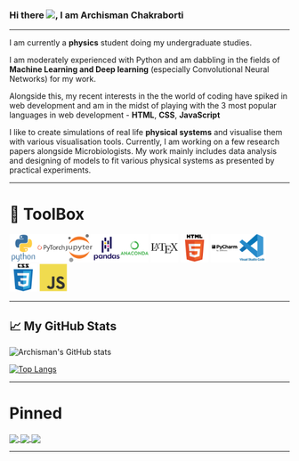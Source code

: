 ### Hi there <img src = "https://github.com/MartinHeinz/MartinHeinz/blob/master/wave.gif?raw=true" width = "30px">, I am Archisman Chakraborti

---

I am currently a **physics** student doing my undergraduate studies. 

I am moderately experienced with Python and  am dabbling in the fields of **Machine Learning and Deep learning** (especially Convolutional Neural Networks) for my work.

Alongside this, my recent interests in the the world of coding have spiked in web development and am in the midst of playing with the 3 most popular languages in web development - **HTML**, **CSS**, **JavaScript**

I like to create simulations of real life **physical systems** and visualise them with various visualisation tools.
Currently, I am working on a few research papers alongside Microbiologists. My work mainly includes data analysis and designing of models to fit various physical systems as presented by practical experiments.

---

# 🧰 ToolBox

<img src = "https://raw.githubusercontent.com/devicons/devicon/master/icons/python/python-original-wordmark.svg" alt = "PPython" width = "50px" height = "50px"><img src = "https://raw.githubusercontent.com/devicons/devicon/master/icons/pytorch/pytorch-original-wordmark.svg" alt = "Pytorch" width = "50px" height = "50px"><img src = "https://raw.githubusercontent.com/devicons/devicon/master/icons/jupyter/jupyter-original-wordmark.svg" alt = "CSS" width = "50px" height = "50px"><img src = "https://raw.githubusercontent.com/devicons/devicon/master/icons/pandas/pandas-original-wordmark.svg" alt = "Pandas" width = "50px" height = "50px"><img src = "https://raw.githubusercontent.com/devicons/devicon/master/icons/anaconda/anaconda-original-wordmark.svg" alt = "Anaconda" height = "50px" width = "50px">
<img src = "https://raw.githubusercontent.com/devicons/devicon/master/icons/latex/latex-original.svg" alt = "Latex" height = "50px" width = "50px">
<img src = "https://raw.githubusercontent.com/devicons/devicon/master/icons/html5/html5-original-wordmark.svg" alt = "HTML5" width = "50px" height = "50px"> 
<img src = "https://raw.githubusercontent.com/devicons/devicon/master/icons/pycharm/pycharm-original-wordmark.svg" alt = "Pycharm" width = "50px" height = "50px"><img src = "https://raw.githubusercontent.com/devicons/devicon/master/icons/vscode/vscode-original-wordmark.svg" alt = "VSCode" width = "50px" height = "50px"><img src = "https://raw.githubusercontent.com/devicons/devicon/master/icons/css3/css3-original-wordmark.svg" alt = "CSS" height = "50px" width = "50px">
<img src = "https://raw.githubusercontent.com/devicons/devicon/master/icons/javascript/javascript-original.svg" alt = "JavaScript" width = "50px" height = "50px">

---
## &#x1f4c8; My GitHub Stats

![Archisman's GitHub stats](https://github-readme-stats.vercel.app/api?username=ScientificArchisman&count_private=true&show_icons-true&theme=radical)


[![Top Langs](https://github-readme-stats.vercel.app/api/top-langs/?username=ScientificArchisman&theme=radical)](https://github.com/anuraghazra/github-readme-stats)

---
# Pinned
<a href="https://github.com/anuraghazra/github-readme-stats">
  <img align="center" src="https://github-readme-stats.vercel.app/api/pin/?username=ScientificArchisman&repo=Simulations" />
</a>
<a href="https://github.com/anuraghazra/convoychat">
 <img align="center" src="https://github-readme-stats.vercel.app/api/pin/?username=ScientificArchisman&repo=pyundergraduate" />
</a>
<a href="https://github.com/anuraghazra/convoychat">
 <img align="center" src="https://github-readme-stats.vercel.app/api/pin/?username=ScientificArchisman&repo=Research-Work-Undergraduatte-" />
</a>

---
<!--
**ScientificArchisman/ScientificArchisman** is a ✨ _special_ ✨ repository because its `README.md` (this file) appears on your GitHub profile.

Here are some ideas to get you started:

- 🔭 I’m currently working on designing a model for modelling growth of bacteria in different environments.
- 🌱 I’m currently learning HTML, CSS, JavaScript apart from my coursework in Physics.
- 👯 I’m looking to collaborate on computational physics expeiments and DataScience projects
- 🤔 I’m looking for help with Convolutional Neural Networks
- 💬 Ask me about simulating physics in real life
- 📫 How to reach me: Mail me at archismanninja@gmail.com
- 😄 Pronouns: ...
- ⚡ Fun fact: I like to collect knives and lighters.
-->
